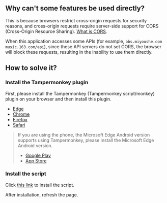 ## Why can't some features be used directly?

This is because browsers restrict cross-origin requests for security reasons, and cross-origin requests require server-side support for CORS (Cross-Origin Resource Sharing).
[What is CORS](https://developer.mozilla.org/zh-CN/docs/Web/HTTP/Access_control_CORS).

When this application accesses some APIs (for example, `bbs.miyoushe.com` `music.163.com/api`), since these API servers do not set CORS, the browser will block these requests, resulting in the inability to use them directly.

## How to solve it?

### Install the Tampermonkey plugin

First, please install the Tampermonkey (Tampermonkey script/monkey) plugin on your browser and then install this plugin.

- [Edge](https://microsoftedge.microsoft.com/addons/detail/tampermonkey/iikmkjmpaadaobahmlepeloendndfphd)
- [Chrome](https://chrome.google.com/webstore/detail/tampermonkey/dhdgffkkebhmkfjojejmpbldmpobfkfo)
- [Firefox](https://addons.mozilla.org/zh-CN/firefox/addon/tampermonkey/)
- [Safari](https://apps.apple.com/cn/app/tampermonkey/id1484078343)

> If you are using the phone, the Microsoft Edge Android version supports using Tampermonkey, please install the Microsoft Edge Android version.
> - [Google Play](https://play.google.com/store/apps/details?id=com.microsoft.emmx)
> - [App Store](https://apps.apple.com/cn/app/microsoft-edge/id1288723196)

### Install the script

Click [this link](/cors.user.js) to install the script.

After installation, refresh the page.
